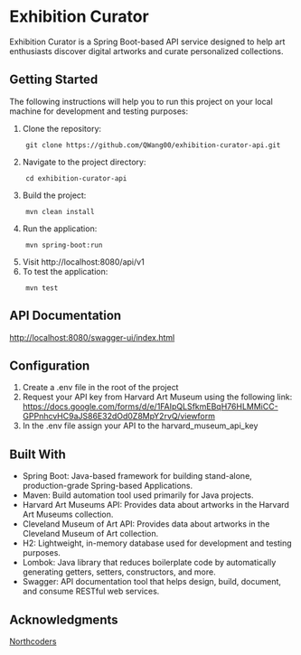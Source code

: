 # Exhibition Curator

Exhibition Curator is a Spring Boot-based API service designed to help art enthusiasts discover digital artworks 
and curate personalized collections.

## Getting Started

The following instructions will help you to run this project on your local machine for development
and testing purposes:

1. Clone the repository:

```
    git clone https://github.com/QWang00/exhibition-curator-api.git
```

2. Navigate to the project directory:

```
    cd exhibition-curator-api
```

3. Build the project:

```shell
    mvn clean install
```

4. Run the application:

```shell
    mvn spring-boot:run
```

5. Visit http://localhost:8080/api/v1
6. To test the application:

```shell
    mvn test
```

## API Documentation

[http://localhost:8080/swagger-ui/index.html](http://localhost:8080/swagger-ui/index.html)

## Configuration

1. Create a .env file in the root of the project
2. Request your API key from Harvard Art Museum using the following link:
https://docs.google.com/forms/d/e/1FAIpQLSfkmEBqH76HLMMiCC-GPPnhcvHC9aJS86E32dOd0Z8MpY2rvQ/viewform
3. In the .env file assign your API to the harvard_museum_api_key

## Built With

- Spring Boot: Java-based framework for building stand-alone, production-grade Spring-based
  Applications.
- Maven: Build automation tool used primarily for Java projects.
- Harvard Art Museums API: Provides data about artworks in the Harvard Art Museums collection.
- Cleveland Museum of Art API: Provides data about artworks in the Cleveland Museum of Art collection.
- H2: Lightweight, in-memory database used for development and testing purposes.
- Lombok: Java library that reduces boilerplate code by automatically generating getters, setters,
  constructors, and more.
- Swagger: API documentation tool that helps design, build, document, and consume RESTful web
  services.


## Acknowledgments

[Northcoders](https://northcoders.com/)  
